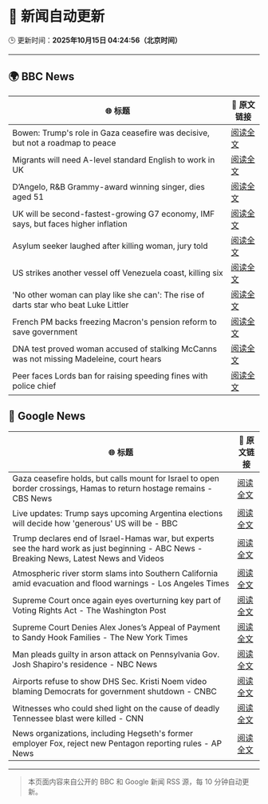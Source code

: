 # 🧠 新闻自动更新

🕒 更新时间：**2025年10月15日 04:24:56（北京时间）**

---

## 🌍 BBC News

| 🌐 标题 | 🔗 原文链接 |
|--------|-------------|
| Bowen: Trump's role in Gaza ceasefire was decisive, but not a roadmap to peace | [阅读全文](https://www.bbc.com/news/articles/ce86118q6ego?at_medium=RSS&at_campaign=rss) |
| Migrants will need A-level standard English to work in UK | [阅读全文](https://www.bbc.com/news/articles/c8679q0pe57o?at_medium=RSS&at_campaign=rss) |
| D’Angelo, R&B Grammy-award winning singer, dies aged 51 | [阅读全文](https://www.bbc.com/news/articles/cwynv40ly4vo?at_medium=RSS&at_campaign=rss) |
| UK will be second-fastest-growing G7 economy, IMF says, but faces higher inflation | [阅读全文](https://www.bbc.com/news/articles/cn092p27xn0o?at_medium=RSS&at_campaign=rss) |
| Asylum seeker laughed after killing woman, jury told | [阅读全文](https://www.bbc.com/news/articles/cwy902djzv2o?at_medium=RSS&at_campaign=rss) |
| US strikes another vessel off Venezuela coast, killing six | [阅读全文](https://www.bbc.com/news/articles/cg51625lmmgo?at_medium=RSS&at_campaign=rss) |
| 'No other woman can play like she can': The rise of darts star who beat Luke Littler | [阅读全文](https://www.bbc.com/sport/darts/articles/cy5qy49d04yo?at_medium=RSS&at_campaign=rss) |
| French PM backs freezing Macron's pension reform to save government | [阅读全文](https://www.bbc.com/news/articles/crkldd02xg8o?at_medium=RSS&at_campaign=rss) |
| DNA test proved woman accused of stalking McCanns was not missing Madeleine, court hears | [阅读全文](https://www.bbc.com/news/articles/ckgk2g94ll0o?at_medium=RSS&at_campaign=rss) |
| Peer faces Lords ban for raising speeding fines with police chief | [阅读全文](https://www.bbc.com/news/articles/c5y4558r5gko?at_medium=RSS&at_campaign=rss) |

## 📰 Google News

| 🌐 标题 | 🔗 原文链接 |
|--------|-------------|
| Gaza ceasefire holds, but calls mount for Israel to open border crossings, Hamas to return hostage remains - CBS News | [阅读全文](https://news.google.com/rss/articles/CBMimwFBVV95cUxNSV9ncEk0VFZ1R1U5cjMyNVRLQjNnU3A0SXp6aFJZamRFS3d2T1lCOTFKdEg4bGFWT2Mxdi1iNUpES1FuX1ZwVEt4cjBIdHBXTFhWaWNva2RHRW9pMHQyZnV3MVp3UGJhMWlMWmprb1BOYkVMWWx2WXF1VUV3d3Z6bzNHZExhMllmeWhBMlYtZWdkS2JtSTA5RnVtQdIBoAFBVV95cUxQNVdnWTJsV0tlQkY3bE1wZmEwalBFSHZIcm1CZnFNU1hZZ2w5SzAwejU4bmZhQmdvZUZEYTRlcWNEaVpwd1lfOVVUaUxLNmFjdm9WZXlkSkk3anlVV1IwWDFzazNEVGNkLTRhU3dYbkVyelpvandlT1B5WHJKV0lCOEJYSUpwX0tqNm55azBQbVI1ckhiZVlQcnFVcHFUM1VQ?oc=5) |
| Live updates: Trump says upcoming Argentina elections will decide how 'generous' US will be - BBC | [阅读全文](https://news.google.com/rss/articles/CBMiVEFVX3lxTE91T29wT0k1b0FKZnBQNk5ETTdVN3RJOG1oRXpqZFN2VE95US1lM1ctV0VxczVBOEJiZjk3Q2ZScGdNODVNcDNiWUctR1NEY1VNdUFvZQ?oc=5) |
| Trump declares end of Israel-Hamas war, but experts see the hard work as just beginning - ABC News - Breaking News, Latest News and Videos | [阅读全文](https://news.google.com/rss/articles/CBMimAFBVV95cUxPNUI4REJtalp0c2RSWUhpblhsVE9iNUhURFdqRzF6N3JKUDRQYVNtaEhRMDNhUEZPZ3htaGpTbFRubkFua0JCOVNBcnlianhpVnB5cENsMVM3UUlESzdpa0g5Q2lqc2lybnF3cGwxVlM3eE5HOWdFQjRPTjRrTGg5cTBFWnY2VkZ6M0JxNFlRc0h3ZV9WdEFSQ9IBngFBVV95cUxNMllLeEpUVE1TVGNELUV4R1lhaFlXVlVwdWZLUmdZNi1CYVlZZnZIYTdVSmZCZWhLZGxTaFhiRk8zM3BOTHhPbkQ5UnBIMWNHSXNoUmJtaEVjeUJQNG4zXzF4OE9QaW1FUXFXWkx0NHBuMXlRbC15QVdtRzNVYmxmWDFpWXBuMGtENEdYbDJ5aEc4RWpWYlgwRUozcG1Vdw?oc=5) |
| Atmospheric river storm slams into Southern California amid evacuation and flood warnings - Los Angeles Times | [阅读全文](https://news.google.com/rss/articles/CBMivAFBVV95cUxORFM3ZFVnSUh2azMtRGJKWVppSGtuMF80Y09mWGE3Tjd5a3hNeExyejVJRXpHaFB1bmwydVF3bEpJX3FPVTdLeGRNNVNEa3dkSEdwSWNBSkZOcXM3dEloeU1NUEwwcnQxbzZOWDBvVHQ0MG9TZWVrc0NLaW9HMFgxeVNraW0teGRDMC15Ui1oMDcwMkRYaXpaWDJISzc1YTNEWHdINlVoLUgtZUxkT1prdlpyVDM0b2VPSTRwRQ?oc=5) |
| Supreme Court once again eyes overturning key part of Voting Rights Act - The Washington Post | [阅读全文](https://news.google.com/rss/articles/CBMimwFBVV95cUxOZDU5dzRnRzBsRVJETlJkUnA0UmpfWWV4UlFJWmVYVy02SVVET2tMZzJ4eHp0WGxTUGdzRk9CUVFQMk5TRjl0cUM5VXM3WF9kTGdfUEFPUzlNSGNiekhyS0JjbG5aSTFDRHZZN1FMSXlUcXhZdGEwWVZUcHBwTUM5LW9JNks2WTRrQUIxdkJPb0F4OVRjbmZmUUxDSQ?oc=5) |
| Supreme Court Denies Alex Jones’s Appeal of Payment to Sandy Hook Families - The New York Times | [阅读全文](https://news.google.com/rss/articles/CBMikAFBVV95cUxNTS1rZTdqVm9ieHp4QkZPRnhsekU3czBid0JmYjc0MWFOTk81Si12Sm14MFdaeGNJNkJWb3M5a2Uzams2ZEJxNmdZaEtXV2t4RUh5cFNsR2VJaE9heW81VmRqc2xUb1d3VWdsSGtzNXVYMHFfa043S0NSVndSS2dSNnpOZU9LN3JhYjlmdDNaZm8?oc=5) |
| Man pleads guilty in arson attack on Pennsylvania Gov. Josh Shapiro's residence - NBC News | [阅读全文](https://news.google.com/rss/articles/CBMiswFBVV95cUxPYlV4dWc3cjJkN1Eza2gxM2FBRVdkZ2xCc3R0a0VwMy0zT21zSE1haGdEU05qTXpkT3hYczFaRkVmZTIzYkh0MlRiZDNJRzVxS1cwb0hEQ2lqMzcwUU5LYkpEZTkwOU1yS3p3bTVOaXA3aWNxM0tvekd2SkxIVVVJb1N2cnB4dFJHZjRKVnpkLU9PbHdOTklVY2ttX2JmNGkteEtBMTNUaEtwU0lBNkIzWndhONIBVkFVX3lxTFBYNURoak14UThiS2NUS1NEX1VLNk1tRzcyREF1bF9EalA4bGw3SUVZS0dHYlFUcVV4Y0pnV2s5YWNOQUdIdllOdFFXNk8xakJ4UDE2ZWdR?oc=5) |
| Airports refuse to show DHS Sec. Kristi Noem video blaming Democrats for government shutdown - CNBC | [阅读全文](https://news.google.com/rss/articles/CBMikAFBVV95cUxPUFF1R2ZBVDR0aDJWaTdMTVBJZDZFamN4dEY2bERZY2tsTDhqS2VDU0NvWUdaNlpzMHpJRVhBYVRWUnVxVDBvVmVGLWNTZ2NVVktSSy04aXNtYkM0WXJ5ODNYdXRzY1NPOVRYZDRaUklGZDFRZ0w1WnZlNlR4VnpINjBFa3dWdTRaNFBtT0d6V0nSAZYBQVVfeXFMT3JrRDYxUXJxS2JjeTlrZU95c3JENzNFem52T0hvcWVCV3U5UjJMQWtoMWIwYTBHTWhNMmJaUkpyU3B5WkxkZTFHOEVXT1BXMDFlMG9hLUdHNHE0OXBtR3ZmUFNCbEJxd2pZSzVEMHFodUQ3aEJybG9TUVF6bkxqUEhFVHNaZlpzUmtDbUJjQmp2czVqMS1R?oc=5) |
| Witnesses who could shed light on the cause of deadly Tennessee blast were killed - CNN | [阅读全文](https://news.google.com/rss/articles/CBMie0FVX3lxTFBVcHY0NjgtWVRrS2JXd0FJanJlcjZ0S0JXdTBoSlFuX0hiZi1WdDNOQTdybUVXREJoOXA1ZHNzSjNmdG5qWjBYdi1pSFgyQ2RGbHFYYWl4MG5HcTFEUW1ZajVWbk1KVFhZcGRnY1RrSW9nbWFUY0hWNmExVQ?oc=5) |
| News organizations, including Hegseth's former employer Fox, reject new Pentagon reporting rules - AP News | [阅读全文](https://news.google.com/rss/articles/CBMiugFBVV95cUxOd01kdUFZSzlQc19VWkozZ1VRREw0ZXJVN01mZmp6c093d3ZENzVCNVNyekZPUHhRUDRGakZQWGR6T29rNHdyclRzdDFwTWRiTVg3S3R1RjFTLVdmWFdZUVlFY3RNT1k3b2hpNjRMMUJHd05RaVFMdXVrUGlIbGp2a2Zha1lLaFZCRHpyb1VxcFdiNDJtOTJveS1CeTJQSjQyTkowZEM3cGlQYkhiVm9YSFR2MDFTX3g0d3c?oc=5) |

---
> 本页面内容来自公开的 BBC 和 Google 新闻 RSS 源，每 10 分钟自动更新。